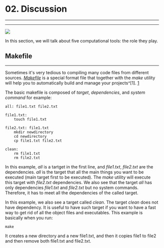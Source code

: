 # 02. Discussion
----
----

![](images/stat159-logo.png)

In this section, we will talk about five computational tools: the role they play.
## Makefile
----
Sometimes it's very tedious to compiling many code files from different sources. [*Makefile*](https://en.wikipedia.org/wiki/Makefile) is a special format file that together with the *make* utility will help you to automatically build and manage your projects^[1].
[1](http://mrbook.org/blog/tutorials/make/)

The basic makefile is composed of *target*, *dependencies*, and *system command*
for example: 
```
all: file1.txt file2.txt

file1.txt:
    touch file1.txt

file2.txt: file1.txt
    mkdir newdirectory
    cd newdirectory
    cp file1.txt file2.txt

clean: 
    rm file1.txt
    rm file2.txt
```
In this example, *all* is a tartget in the first line, and *file1.txt*, *file2.txt* are the dependencies. *all* is the target that all the main things you want to be executed (main target first to be executed). The *make* utility will execute this target with *file2.txt* dependencies. We also see that the target *all* has only dependencies *file1.txt* and *file2.txt* but no system commands. Therefore, it has to meet all the dependencies of the called target.

In this example, we also see a target called *clean*. The target *clean* does not have dependency. It is useful to have such target if you want to have a fast way to get rid of all the object files and executables. 
This example is basically when you run:
```
make
```
It creates a new directory and a new file1.txt, and then it copies file1 to file2 and then remove both file1.txt and file2.txt.

